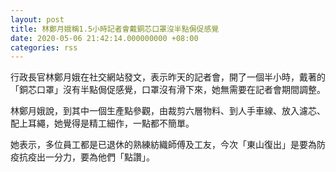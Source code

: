 ```yaml
---
layout: post
title: 林鄭月娥稱1.5小時記者會戴銅芯口罩沒半點侷促感覺
date: 2020-05-06 21:42:14.000000000 +08:00
categories: rss
---
```


行政長官林鄭月娥在社交網站發文，表示昨天的記者會，開了一個半小時，戴著的「銅芯口罩」沒有半點侷促感覺，口罩沒有滑下來，她無需要在記者會期間調整。

林鄭月娥說，到其中一個生產點參觀，由裁剪六層物料、到人手車線、放入濾芯、配上耳繩，她覺得是精工細作，一點都不簡單。

她表示，多位員工都是已退休的熟練紡織師傅及工友，今次「東山復出」是要為防疫抗疫出一分力，要為他們「點讚」。
